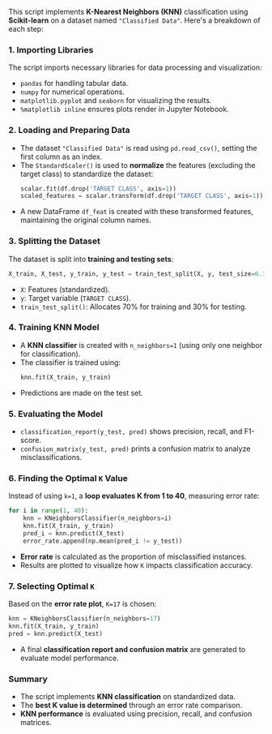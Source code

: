 This script implements **K-Nearest Neighbors (KNN)** classification using **Scikit-learn** on a dataset named `"Classified Data"`. Here's a breakdown of each step:

### **1. Importing Libraries**
The script imports necessary libraries for data processing and visualization:
- `pandas` for handling tabular data.
- `numpy` for numerical operations.
- `matplotlib.pyplot` and `seaborn` for visualizing the results.
- `%matplotlib inline` ensures plots render in Jupyter Notebook.

### **2. Loading and Preparing Data**
- The dataset `"Classified Data"` is read using `pd.read_csv()`, setting the first column as an index.
- The `StandardScaler()` is used to **normalize** the features (excluding the target class) to standardize the dataset:
  ```python
  scalar.fit(df.drop('TARGET CLASS', axis=1))
  scaled_features = scalar.transform(df.drop('TARGET CLASS', axis=1))
  ```
- A new DataFrame `df_feat` is created with these transformed features, maintaining the original column names.

### **3. Splitting the Dataset**
The dataset is split into **training and testing sets**:
```python
X_train, X_test, y_train, y_test = train_test_split(X, y, test_size=0.3, random_state=101)
```
- `X`: Features (standardized).
- `y`: Target variable (`TARGET CLASS`).
- `train_test_split()`: Allocates 70% for training and 30% for testing.

### **4. Training KNN Model**
- A **KNN classifier** is created with `n_neighbors=1` (using only one neighbor for classification).
- The classifier is trained using:
  ```python
  knn.fit(X_train, y_train)
  ```
- Predictions are made on the test set.

### **5. Evaluating the Model**
- `classification_report(y_test, pred)` shows precision, recall, and F1-score.
- `confusion_matrix(y_test, pred)` prints a confusion matrix to analyze misclassifications.

### **6. Finding the Optimal `K` Value**
Instead of using `k=1`, a **loop evaluates K from 1 to 40**, measuring error rate:
```python
for i in range(1, 40):
    knn = KNeighborsClassifier(n_neighbors=i)
    knn.fit(X_train, y_train)
    pred_i = knn.predict(X_test)
    error_rate.append(np.mean(pred_i != y_test))
```
- **Error rate** is calculated as the proportion of misclassified instances.
- Results are plotted to visualize how `K` impacts classification accuracy.

### **7. Selecting Optimal `K`**
Based on the **error rate plot**, `K=17` is chosen:
```python
knn = KNeighborsClassifier(n_neighbors=17)
knn.fit(X_train, y_train)
pred = knn.predict(X_test)
```
- A final **classification report and confusion matrix** are generated to evaluate model performance.

### **Summary**
- The script implements **KNN classification** on standardized data.
- The **best K value is determined** through an error rate comparison.
- **KNN performance** is evaluated using precision, recall, and confusion matrices.

